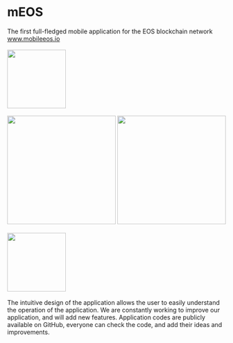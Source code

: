 # mEOS
The first full-fledged mobile application for the EOS blockchain network
<br>
<a href="https://www.mobileeos.io">www.mobileeos.io</a>
<br>
<br>
<a href="https://itunes.apple.com/us/app/meos-folio/id1448413142?mt=8"><img src="http://www.mobileeos.io/img/appstore.png" width="135" hight="40" alt=""></a>
<br>
<br>
<img src="http://www.mobileeos.io/images/Real.png" width="250" alt="">
<img src="http://www.mobileeos.io/images/Real1.png" width="250" alt="">
<br>
<br>
<a href="https://itunes.apple.com/us/app/meos-folio/id1448413142?mt=8"><img src="http://www.mobileeos.io/img/appstore.png" width="135" hight="40" alt=""></a>
<br>
<br>
The intuitive design of the application allows the user to easily understand the operation of the application. 
We are constantly working to improve our application, and will add new features. 
Application codes are publicly available on GitHub, everyone can check the code, and add their ideas and improvements.
